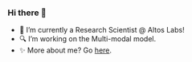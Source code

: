 ### Hi there 👋
- 🌱 I’m currently a Research Scientist @ Altos Labs!
- 🔍 I’m working on the Multi-modal model.
- ✨ More about me? Go [here](https://haiyuwu.netlify.app/).
<!--
**HaiyuWu/HaiyuWu** is a ✨ _special_ ✨ repository because its `README.md` (this file) appears on your GitHub profile.

Here are some ideas to get you started:

- 🔭 I’m currently working on ...
- 🌱 I’m currently learning ...
- 👯 I’m looking to collaborate on ...
- 🤔 I’m looking for help with ...
- 💬 Ask me about ...
- 📫 How to reach me: ...
- 😄 Pronouns: ...
- ⚡ Fun fact: ...
-->

